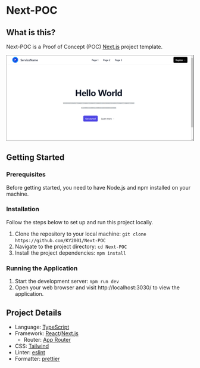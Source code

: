 # Next-POC
## What is this?
Next-POC is a Proof of Concept (POC) [Next.js](https://nextjs.org/) project template.

![UI](/public/ui.png) 

## Getting Started
### Prerequisites
Before getting started, you need to have Node.js and npm installed on your machine.

### Installation
Follow the steps below to set up and run this project locally.
1. Clone the repository to your local machine: `git clone https://github.com/KY2001/Next-POC`
2. Navigate to the project directory: `cd Next-POC`
3. Install the project dependencies: `npm install`

### Running the Application
1. Start the development server: `npm run dev`
2. Open your web browser and visit http://localhost:3030/ to view the application.

## Project Details
- Language: [TypeScript](https://github.com/microsoft/TypeScript/)
- Framework: [React](https://github.com/facebook/react)/[Next.js](https://github.com/vercel/next.js)
    - Router: [App Router](https://nextjs.org/docs/app)
- CSS: [Tailwind](https://github.com/tailwindlabs/tailwindcss)
- Linter: [eslint](https://github.com/eslint/eslint)
- Formatter: [prettier](https://github.com/prettier/prettier)
